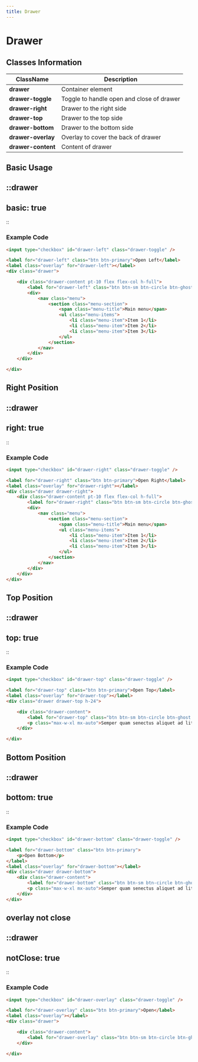 ```yaml
---
title: Drawer
---
```


# Drawer

## Classes Information

| ClassName          | Description                               |
| ------------------ | ----------------------------------------- |
| **drawer**         | Container element                         |
| **drawer-toggle**  | Toggle to handle open and close of drawer |
| **drawer-right**   | Drawer to the right side                  |
| **drawer-top**     | Drawer to the top side                    |
| **drawer-bottom**  | Drawer to the bottom side                 |
| **drawer-overlay** | Overlay to cover the back of drawer       |
| **drawer-content** | Content of drawer                         |

## Basic Usage

::drawer
---
basic: true
---
::

### Example Code

```html [html]
<input type="checkbox" id="drawer-left" class="drawer-toggle" />

<label for="drawer-left" class="btn btn-primary">Open Left</label>
<label class="overlay" for="drawer-left"></label>
<div class="drawer">

	<div class="drawer-content pt-10 flex flex-col h-full">
		<label for="drawer-left" class="btn btn-sm btn-circle btn-ghost absolute right-2 top-2">✕</label>
		<div>
			<nav class="menu">
				<section class="menu-section">
					<span class="menu-title">Main menu</span>
					<ul class="menu-items">
						<li class="menu-item">Item 1</li>
						<li class="menu-item">Item 2</li>
						<li class="menu-item">Item 3</li>
					</ul>
				</section>
			</nav>
		</div>
	</div>

</div>

```

## Right Position

::drawer
---
right: true
---
::

### Example Code

```html [html]
<input type="checkbox" id="drawer-right" class="drawer-toggle" />

<label for="drawer-right" class="btn btn-primary">Open Right</label>
<label class="overlay" for="drawer-right"></label>
<div class="drawer drawer-right">
	<div class="drawer-content pt-10 flex flex-col h-full">
		<label for="drawer-right" class="btn btn-sm btn-circle btn-ghost absolute right-2 top-2">✕</label>
		<div>
			<nav class="menu">
				<section class="menu-section">
					<span class="menu-title">Main menu</span>
					<ul class="menu-items">
						<li class="menu-item">Item 1</li>
						<li class="menu-item">Item 2</li>
						<li class="menu-item">Item 3</li>
					</ul>
				</section>
			</nav>
		</div>
	</div>
</div>
```

## Top Position

::drawer
---
top: true
---
::

### Example Code

```html [html]
<input type="checkbox" id="drawer-top" class="drawer-toggle" />

<label for="drawer-top" class="btn btn-primary">Open Top</label>
<label class="overlay" for="drawer-top"></label>
<div class="drawer drawer-top h-24">

	<div class="drawer-content">
		<label for="drawer-top" class="btn btn-sm btn-circle btn-ghost absolute right-2 top-2">✕</label>
		<p class="max-w-xl mx-auto">Semper quam senectus aliquet ad litora pede hac. Torquent conubia lobortis inceptos habitasse suscipit tristique pede porta fringilla hac. Ad nullam sagittis nec porttitor cras at elit eros vel himenaeos phasellus. Luctus inceptos nascetur ullamcorper morbi tempus nec. Dapibus inceptos lobortis sollicitudin in blandit consequat ridiculus congue. Lacinia nullam facilisi class montes vulputate interdum. Suspendisse sed aptent vehicula donec litora volutpat accumsan sodales. Per lorem nullam bibendum curabitur suscipit velit.</p>
	</div>

</div>

```

## Bottom Position

::drawer
---
bottom: true
---
::

### Example Code

```html [html]
<input type="checkbox" id="drawer-bottom" class="drawer-toggle" />

<label for="drawer-bottom" class="btn btn-primary">
	<p>Open Bottom</p>
</label>
<label class="overlay" for="drawer-bottom"></label>
<div class="drawer drawer-bottom">
	<div class="drawer-content">
		<label for="drawer-bottom" class="btn btn-sm btn-circle btn-ghost absolute right-2 top-2">✕</label>
		<p class="max-w-xl mx-auto">Semper quam senectus aliquet ad litora pede hac. Torquent conubia lobortis inceptos habitasse suscipit tristique pede porta fringilla hac. Ad nullam sagittis nec porttitor cras at elit eros vel himenaeos phasellus. Luctus inceptos nascetur ullamcorper morbi tempus nec. Dapibus inceptos lobortis sollicitudin in blandit consequat ridiculus congue. Lacinia nullam facilisi class montes vulputate interdum. Suspendisse sed aptent vehicula donec litora volutpat accumsan sodales. Per lorem nullam bibendum curabitur suscipit velit.</p>
	</div>
</div>
```

## overlay not close

::drawer
---
notClose: true
---
::

### Example Code

```html [html]
<input type="checkbox" id="drawer-overlay" class="drawer-toggle" />

<label for="drawer-overlay" class="btn btn-primary">Open</label>
<label class="overlay"></label>
<div class="drawer">

	<div class="drawer-content">
		<label for="drawer-overlay" class="btn btn-sm btn-circle btn-ghost absolute right-2 top-2">✕</label>
	</div>

</div>
```
